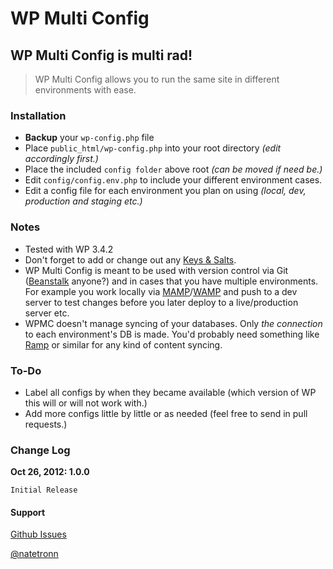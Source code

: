 # WP Multi Config #
## WP Multi Config is multi rad!  ##

> WP Multi Config allows you to run the same site in different environments with ease.


### Installation ###

* **Backup** your `wp-config.php` file
* Place `public_html/wp-config.php` into your root directory *(edit accordingly first.)* 
* Place the included `config folder` above root *(can be moved if need be.)*
* Edit `config/config.env.php` to include your different environment cases.
* Edit a config file for each environment you plan on using *(local, dev, production and staging etc.)*

### Notes ###

* Tested with WP 3.4.2
* Don't forget to add or change out any [Keys & Salts](https://api.wordpress.org/secret-key/1.1/salt/).
* WP Multi Config is meant to be used with version control via Git ([Beanstalk](http://beanstalkapp.com) anyone?) and in cases that you have multiple environments. For example you work locally via [MAMP](http://www.mamp.info/en/index.html)/[WAMP](http://www.wampserver.com/en/) and push to a dev server to test changes before you later deploy to a live/production server etc.
* WPMC doesn't manage syncing of your databases. Only *the connection* to each environment's DB is made. You'd probably need something like [Ramp](http://crowdfavorite.com/wordpress/ramp/) or similar for any kind of content syncing.

### To-Do ###

* Label all configs by when they became available (which version of WP this will or will not work with.)
* Add more configs little by little or as needed (feel free to send in pull requests.)


### Change Log ###

**Oct 26, 2012: 1.0.0**

	Initial Release
	
#### Support ####

[Github Issues](https://github.com/Natetronn/wp-multi-config/issues)

[@natetronn](http://twitter.com/natetronn)